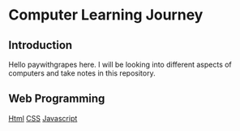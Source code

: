 # Computer Learning Journey

## Introduction 
Hello paywithgrapes here. I will be looking into different aspects of computers and take notes in this repository.

## Web Programming

[Html]()
[CSS]()
[Javascript]()


